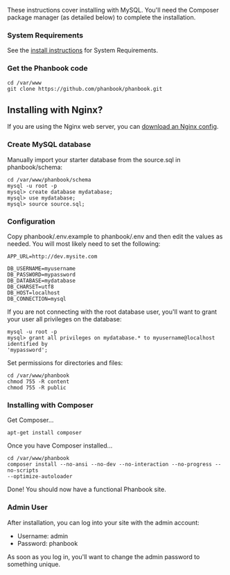 These instructions cover installing with MySQL.  You'll need the
Composer package manager (as detailed below) to complete the installation.

### System Requirements

See the [install instructions](install) for System Requirements.

### Get the Phanbook code

```
cd /var/www
git clone https://github.com/phanbook/phanbook.git
```

## Installing with Nginx?

If you are using the Nginx web server, you can [download an Nginx
config](https://raw.githubusercontent.com/phanbook/opsfiles/master/templates/nginx/vhost/phanbook.conf).

### Create MySQL database 

Manually import your starter database from the source.sql in phanbook/schema: 

```
cd /var/www/phanbook/schema
mysql -u root -p
mysql> create database mydatabase;
mysql> use mydatabase;
mysql> source source.sql;
```

### Configuration

Copy phanbook/.env.example to phanbook/.env and then edit the values as needed.
You will most likely need to set the following:

```
APP_URL=http://dev.mysite.com

DB_USERNAME=myusername
DB_PASSWORD=mypassword
DB_DATABASE=mydatabase
DB_CHARSET=utf8
DB_HOST=localhost
DB_CONNECTION=mysql
```

If you are not connecting with the root database user, you'll want to grant your
user all privileges on the database:

```
mysql -u root -p
mysql> grant all privileges on mydatabase.* to myusername@localhost identified by
'mypassword';
```

Set permissions for directories and files:

```
cd /var/www/phanbook
chmod 755 -R content
chmod 755 -R public
```

### Installing with Composer

Get Composer...

```
apt-get install composer
```

Once you have Composer installed...

```
cd /var/www/phanbook
composer install --no-ansi --no-dev --no-interaction --no-progress --no-scripts
--optimize-autoloader
```

Done!  You should now have a functional Phanbook site.

### Admin User

After installation, you can log into your site with the admin account:

- Username: admin
- Password: phanbook

As soon as you log in, you'll want to change the admin password to something
unique.
